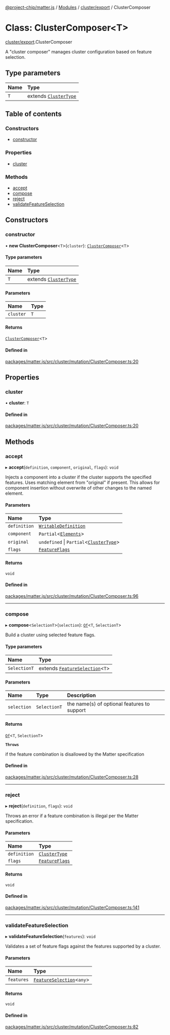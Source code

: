 [@project-chip/matter.js](../README.md) / [Modules](../modules.md) / [cluster/export](../modules/cluster_export.md) / ClusterComposer

# Class: ClusterComposer\<T\>

[cluster/export](../modules/cluster_export.md).ClusterComposer

A "cluster composer" manages cluster configuration based on feature
selection.

## Type parameters

| Name | Type |
| :------ | :------ |
| `T` | extends [`ClusterType`](../interfaces/cluster_export.ClusterType-1.md) |

## Table of contents

### Constructors

- [constructor](cluster_export.ClusterComposer-1.md#constructor)

### Properties

- [cluster](cluster_export.ClusterComposer-1.md#cluster)

### Methods

- [accept](cluster_export.ClusterComposer-1.md#accept)
- [compose](cluster_export.ClusterComposer-1.md#compose)
- [reject](cluster_export.ClusterComposer-1.md#reject)
- [validateFeatureSelection](cluster_export.ClusterComposer-1.md#validatefeatureselection)

## Constructors

### constructor

• **new ClusterComposer**\<`T`\>(`cluster`): [`ClusterComposer`](cluster_export.ClusterComposer-1.md)\<`T`\>

#### Type parameters

| Name | Type |
| :------ | :------ |
| `T` | extends [`ClusterType`](../interfaces/cluster_export.ClusterType-1.md) |

#### Parameters

| Name | Type |
| :------ | :------ |
| `cluster` | `T` |

#### Returns

[`ClusterComposer`](cluster_export.ClusterComposer-1.md)\<`T`\>

#### Defined in

[packages/matter.js/src/cluster/mutation/ClusterComposer.ts:20](https://github.com/project-chip/matter.js/blob/0c058ae17fdba4c0b89b8b13c309011d51782299/packages/matter.js/src/cluster/mutation/ClusterComposer.ts#L20)

## Properties

### cluster

• **cluster**: `T`

#### Defined in

[packages/matter.js/src/cluster/mutation/ClusterComposer.ts:20](https://github.com/project-chip/matter.js/blob/0c058ae17fdba4c0b89b8b13c309011d51782299/packages/matter.js/src/cluster/mutation/ClusterComposer.ts#L20)

## Methods

### accept

▸ **accept**(`definition`, `component`, `original`, `flags`): `void`

Injects a component into a cluster if the cluster supports the specified
features.  Uses matching element from "original" if present.  This
allows for component insertion without overwrite of other changes to the
named element.

#### Parameters

| Name | Type |
| :------ | :------ |
| `definition` | [`WritableDefinition`](../modules/cluster_export.ClusterComposer.md#writabledefinition) |
| `component` | `Partial`\<[`Elements`](../interfaces/cluster_export.ClusterType.Elements.md)\> |
| `original` | `undefined` \| `Partial`\<[`ClusterType`](../interfaces/cluster_export.ClusterType-1.md)\> |
| `flags` | [`FeatureFlags`](../modules/cluster_export.ClusterComposer.md#featureflags) |

#### Returns

`void`

#### Defined in

[packages/matter.js/src/cluster/mutation/ClusterComposer.ts:96](https://github.com/project-chip/matter.js/blob/0c058ae17fdba4c0b89b8b13c309011d51782299/packages/matter.js/src/cluster/mutation/ClusterComposer.ts#L96)

___

### compose

▸ **compose**\<`SelectionT`\>(`selection`): [`Of`](../modules/cluster_export.ClusterComposer.md#of)\<`T`, `SelectionT`\>

Build a cluster using selected feature flags.

#### Type parameters

| Name | Type |
| :------ | :------ |
| `SelectionT` | extends [`FeatureSelection`](../modules/cluster_export.ClusterComposer.md#featureselection)\<`T`\> |

#### Parameters

| Name | Type | Description |
| :------ | :------ | :------ |
| `selection` | `SelectionT` | the name(s) of optional features to support |

#### Returns

[`Of`](../modules/cluster_export.ClusterComposer.md#of)\<`T`, `SelectionT`\>

**`Throws`**

if the feature combination is disallowed by the Matter specification

#### Defined in

[packages/matter.js/src/cluster/mutation/ClusterComposer.ts:28](https://github.com/project-chip/matter.js/blob/0c058ae17fdba4c0b89b8b13c309011d51782299/packages/matter.js/src/cluster/mutation/ClusterComposer.ts#L28)

___

### reject

▸ **reject**(`definition`, `flags`): `void`

Throws an error if a feature combination is illegal per the Matter
specification.

#### Parameters

| Name | Type |
| :------ | :------ |
| `definition` | [`ClusterType`](../interfaces/cluster_export.ClusterType-1.md) |
| `flags` | [`FeatureFlags`](../modules/cluster_export.ClusterComposer.md#featureflags) |

#### Returns

`void`

#### Defined in

[packages/matter.js/src/cluster/mutation/ClusterComposer.ts:141](https://github.com/project-chip/matter.js/blob/0c058ae17fdba4c0b89b8b13c309011d51782299/packages/matter.js/src/cluster/mutation/ClusterComposer.ts#L141)

___

### validateFeatureSelection

▸ **validateFeatureSelection**(`features`): `void`

Validates a set of feature flags against the features supported by a
cluster.

#### Parameters

| Name | Type |
| :------ | :------ |
| `features` | [`FeatureSelection`](../modules/cluster_export.ClusterComposer.md#featureselection)\<`any`\> |

#### Returns

`void`

#### Defined in

[packages/matter.js/src/cluster/mutation/ClusterComposer.ts:82](https://github.com/project-chip/matter.js/blob/0c058ae17fdba4c0b89b8b13c309011d51782299/packages/matter.js/src/cluster/mutation/ClusterComposer.ts#L82)
